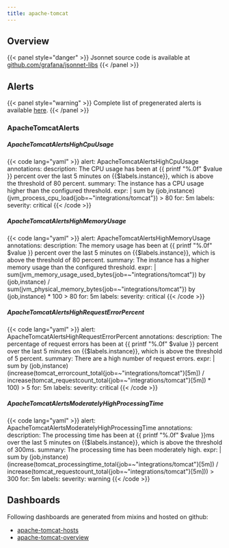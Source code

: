 ```yaml
---
title: apache-tomcat
---
```


## Overview



{{< panel style="danger" >}}
Jsonnet source code is available at [github.com/grafana/jsonnet-libs](https://github.com/grafana/jsonnet-libs/tree/master/apache-tomcat-mixin)
{{< /panel >}}

## Alerts

{{< panel style="warning" >}}
Complete list of pregenerated alerts is available [here](https://github.com/monitoring-mixins/website/blob/master/assets/apache-tomcat/alerts.yaml).
{{< /panel >}}

### ApacheTomcatAlerts

##### ApacheTomcatAlertsHighCpuUsage

{{< code lang="yaml" >}}
alert: ApacheTomcatAlertsHighCpuUsage
annotations:
  description: The CPU usage has been at {{ printf "%.0f" $value }} percent over the
    last 5 minutes on {{$labels.instance}}, which is above the threshold of 80 percent.
  summary: The instance has a CPU usage higher than the configured threshold.
expr: |
  sum by (job,instance) (jvm_process_cpu_load{job=~"integrations/tomcat"}) > 80
for: 5m
labels:
  severity: critical
{{< /code >}}
 
##### ApacheTomcatAlertsHighMemoryUsage

{{< code lang="yaml" >}}
alert: ApacheTomcatAlertsHighMemoryUsage
annotations:
  description: The memory usage has been at {{ printf "%.0f" $value }} percent over
    the last 5 minutes on {{$labels.instance}}, which is above the threshold of 80
    percent.
  summary: The instance has a higher memory usage than the configured threshold.
expr: |
  sum(jvm_memory_usage_used_bytes{job=~"integrations/tomcat"}) by (job,instance) / sum(jvm_physical_memory_bytes{job=~"integrations/tomcat"}) by (job,instance) * 100 > 80
for: 5m
labels:
  severity: critical
{{< /code >}}
 
##### ApacheTomcatAlertsHighRequestErrorPercent

{{< code lang="yaml" >}}
alert: ApacheTomcatAlertsHighRequestErrorPercent
annotations:
  description: The percentage of request errors has been at {{ printf "%.0f" $value
    }} percent over the last 5 minutes on {{$labels.instance}}, which is above the
    threshold of 5 percent.
  summary: There are a high number of request errors.
expr: |
  sum by (job,instance) (increase(tomcat_errorcount_total{job=~"integrations/tomcat"}[5m]) / increase(tomcat_requestcount_total{job=~"integrations/tomcat"}[5m]) * 100) > 5
for: 5m
labels:
  severity: critical
{{< /code >}}
 
##### ApacheTomcatAlertsModeratelyHighProcessingTime

{{< code lang="yaml" >}}
alert: ApacheTomcatAlertsModeratelyHighProcessingTime
annotations:
  description: The processing time has been at {{ printf "%.0f" $value }}ms over the
    last 5 minutes on {{$labels.instance}}, which is above the threshold of 300ms.
  summary: The processing time has been moderately high.
expr: |
  sum by (job,instance) (increase(tomcat_processingtime_total{job=~"integrations/tomcat"}[5m]) / increase(tomcat_requestcount_total{job=~"integrations/tomcat"}[5m])) > 300
for: 5m
labels:
  severity: warning
{{< /code >}}
 
## Dashboards
Following dashboards are generated from mixins and hosted on github:


- [apache-tomcat-hosts](https://github.com/monitoring-mixins/website/blob/master/assets/apache-tomcat/dashboards/apache-tomcat-hosts.json)
- [apache-tomcat-overview](https://github.com/monitoring-mixins/website/blob/master/assets/apache-tomcat/dashboards/apache-tomcat-overview.json)
